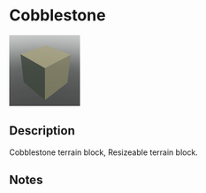 # Cobblestone

![Cobblestone](../Cropped_Blocks/Terrain/Cobblestone.png)

## Description
<!-- Write a description for this block -->
Cobblestone terrain block, Resizeable terrain block.

## Notes
<!-- Any extra notes -->
